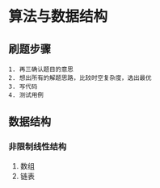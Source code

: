 # 算法与数据结构

## 刷题步骤
    1. 再三确认题目的意思
    2. 想出所有的解题思路，比较时空复杂度，选出最优
    3. 写代码
    4. 测试用例

## 数据结构
### 非限制线性结构
1. 数组
2. 链表

